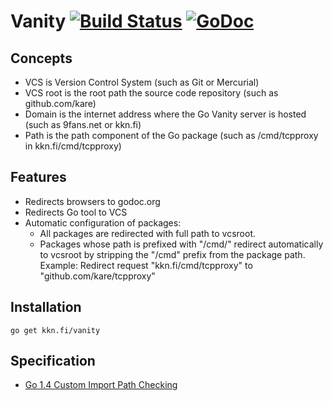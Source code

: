 
# Vanity [![Build Status](https://travis-ci.org/kare/vanity.svg?branch=master)](https://travis-ci.org/kare/vanity) [![GoDoc](https://godoc.org/kkn.fi/cmd/vanity?status.svg)](https://godoc.org/kkn.fi/vanity)

## Concepts
- VCS is Version Control System (such as Git or Mercurial)
- VCS root is the root path the source code repository (such as github.com/kare)
- Domain is the internet address where the Go Vanity server is hosted (such as
  9fans.net or kkn.fi)
- Path is the path component of the Go package (such as /cmd/tcpproxy in
  kkn.fi/cmd/tcpproxy)

## Features
- Redirects browsers to godoc.org
- Redirects Go tool to VCS
- Automatic configuration of packages:
	- All packages are redirected with full path to vcsroot.
	- Packages whose path is prefixed with "/cmd/" redirect automatically to
	  vcsroot by stripping the "/cmd" prefix from the package path.
	  Example: Redirect request "kkn.fi/cmd/tcpproxy" to "github.com/kare/tcpproxy"

## Installation
```
go get kkn.fi/vanity
```

## Specification
- [Go 1.4 Custom Import Path Checking](https://docs.google.com/document/d/1jVFkZTcYbNLaTxXD9OcGfn7vYv5hWtPx9--lTx1gPMs/edit)
